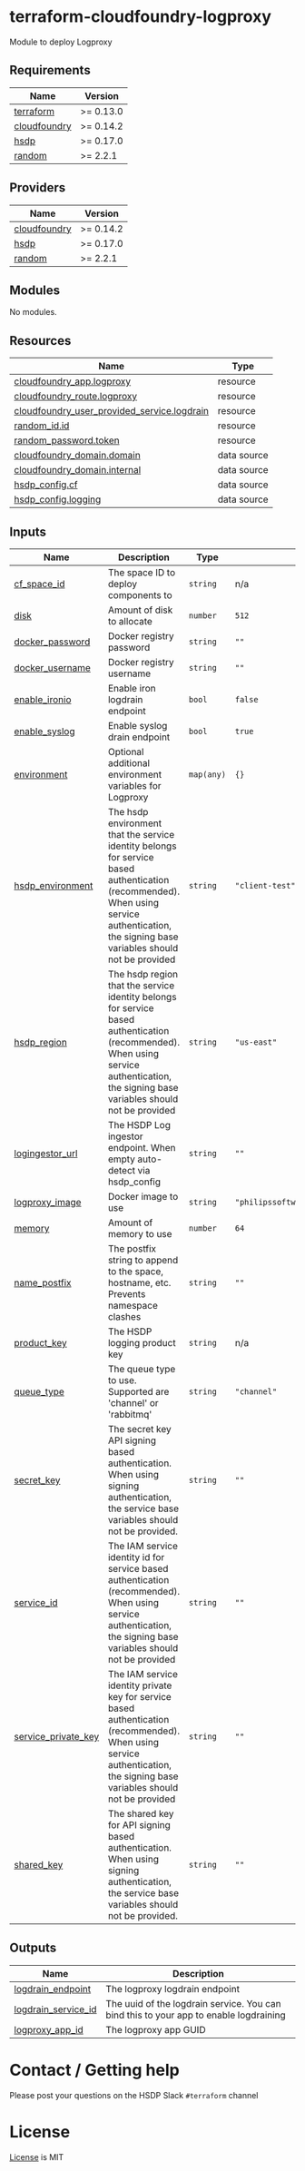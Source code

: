 # terraform-cloudfoundry-logproxy

Module to deploy Logproxy

<!--- BEGIN_TF_DOCS --->

## Requirements

| Name                                                                              | Version   |
| --------------------------------------------------------------------------------- | --------- |
| <a name="requirement_terraform"></a> [terraform](#requirement_terraform)          | >= 0.13.0 |
| <a name="requirement_cloudfoundry"></a> [cloudfoundry](#requirement_cloudfoundry) | >= 0.14.2 |
| <a name="requirement_hsdp"></a> [hsdp](#requirement_hsdp)                         | >= 0.17.0 |
| <a name="requirement_random"></a> [random](#requirement_random)                   | >= 2.2.1  |

## Providers

| Name                                                                        | Version   |
| --------------------------------------------------------------------------- | --------- |
| <a name="provider_cloudfoundry"></a> [cloudfoundry](#provider_cloudfoundry) | >= 0.14.2 |
| <a name="provider_hsdp"></a> [hsdp](#provider_hsdp)                         | >= 0.17.0 |
| <a name="provider_random"></a> [random](#provider_random)                   | >= 2.2.1  |

## Modules

No modules.

## Resources

| Name                                                                                                                                                                   | Type        |
| ---------------------------------------------------------------------------------------------------------------------------------------------------------------------- | ----------- |
| [cloudfoundry_app.logproxy](https://registry.terraform.io/providers/cloudfoundry-community/cloudfoundry/latest/docs/resources/app)                                     | resource    |
| [cloudfoundry_route.logproxy](https://registry.terraform.io/providers/cloudfoundry-community/cloudfoundry/latest/docs/resources/route)                                 | resource    |
| [cloudfoundry_user_provided_service.logdrain](https://registry.terraform.io/providers/cloudfoundry-community/cloudfoundry/latest/docs/resources/user_provided_service) | resource    |
| [random_id.id](https://registry.terraform.io/providers/random/latest/docs/resources/id)                                                                                | resource    |
| [random_password.token](https://registry.terraform.io/providers/random/latest/docs/resources/password)                                                                 | resource    |
| [cloudfoundry_domain.domain](https://registry.terraform.io/providers/cloudfoundry-community/cloudfoundry/latest/docs/data-sources/domain)                              | data source |
| [cloudfoundry_domain.internal](https://registry.terraform.io/providers/cloudfoundry-community/cloudfoundry/latest/docs/data-sources/domain)                            | data source |
| [hsdp_config.cf](https://registry.terraform.io/providers/philips-software/hsdp/latest/docs/data-sources/config)                                                        | data source |
| [hsdp_config.logging](https://registry.terraform.io/providers/philips-software/hsdp/latest/docs/data-sources/config)                                                   | data source |

## Inputs

| Name                                                                                       | Description                                                                                                                                                                                 | Type       | Default                             | Required |
| ------------------------------------------------------------------------------------------ | ------------------------------------------------------------------------------------------------------------------------------------------------------------------------------------------- | ---------- | ----------------------------------- | :------: |
| <a name="input_cf_space_id"></a> [cf_space_id](#input_cf_space_id)                         | The space ID to deploy components to                                                                                                                                                        | `string`   | n/a                                 |   yes    |
| <a name="input_disk"></a> [disk](#input_disk)                                              | Amount of disk to allocate                                                                                                                                                                  | `number`   | `512`                               |    no    |
| <a name="input_docker_password"></a> [docker_password](#input_docker_password)             | Docker registry password                                                                                                                                                                    | `string`   | `""`                                |    no    |
| <a name="input_docker_username"></a> [docker_username](#input_docker_username)             | Docker registry username                                                                                                                                                                    | `string`   | `""`                                |    no    |
| <a name="input_enable_ironio"></a> [enable_ironio](#input_enable_ironio)                   | Enable iron logdrain endpoint                                                                                                                                                               | `bool`     | `false`                             |    no    |
| <a name="input_enable_syslog"></a> [enable_syslog](#input_enable_syslog)                   | Enable syslog drain endpoint                                                                                                                                                                | `bool`     | `true`                              |    no    |
| <a name="input_environment"></a> [environment](#input_environment)                         | Optional additional environment variables for Logproxy                                                                                                                                      | `map(any)` | `{}`                                |    no    |
| <a name="input_hsdp_environment"></a> [hsdp_environment](#input_hsdp_environment)          | The hsdp environment that the service identity belongs for service based authentication (recommended). When using service authentication, the signing base variables should not be provided | `string`   | `"client-test"`                     |    no    |
| <a name="input_hsdp_region"></a> [hsdp_region](#input_hsdp_region)                         | The hsdp region that the service identity belongs for service based authentication (recommended). When using service authentication, the signing base variables should not be provided      | `string`   | `"us-east"`                         |    no    |
| <a name="input_logingestor_url"></a> [logingestor_url](#input_logingestor_url)             | The HSDP Log ingestor endpoint. When empty auto-detect via hsdp_config                                                                                                                      | `string`   | `""`                                |    no    |
| <a name="input_logproxy_image"></a> [logproxy_image](#input_logproxy_image)                | Docker image to use                                                                                                                                                                         | `string`   | `"philipssoftware/logproxy:v1.7.0"` |    no    |
| <a name="input_memory"></a> [memory](#input_memory)                                        | Amount of memory to use                                                                                                                                                                     | `number`   | `64`                                |    no    |
| <a name="input_name_postfix"></a> [name_postfix](#input_name_postfix)                      | The postfix string to append to the space, hostname, etc. Prevents namespace clashes                                                                                                        | `string`   | `""`                                |    no    |
| <a name="input_product_key"></a> [product_key](#input_product_key)                         | The HSDP logging product key                                                                                                                                                                | `string`   | n/a                                 |   yes    |
| <a name="input_queue_type"></a> [queue_type](#input_queue_type)                            | The queue type to use. Supported are 'channel' or 'rabbitmq'                                                                                                                                | `string`   | `"channel"`                         |    no    |
| <a name="input_secret_key"></a> [secret_key](#input_secret_key)                            | The secret key API signing based authentication. When using signing authentication, the service base variables should not be provided.                                                      | `string`   | `""`                                |    no    |
| <a name="input_service_id"></a> [service_id](#input_service_id)                            | The IAM service identity id for service based authentication (recommended). When using service authentication, the signing base variables should not be provided                            | `string`   | `""`                                |    no    |
| <a name="input_service_private_key"></a> [service_private_key](#input_service_private_key) | The IAM service identity private key for service based authentication (recommended). When using service authentication, the signing base variables should not be provided                   | `string`   | `""`                                |    no    |
| <a name="input_shared_key"></a> [shared_key](#input_shared_key)                            | The shared key for API signing based authentication. When using signing authentication, the service base variables should not be provided.                                                  | `string`   | `""`                                |    no    |

## Outputs

| Name                                                                                         | Description                                                                           |
| -------------------------------------------------------------------------------------------- | ------------------------------------------------------------------------------------- |
| <a name="output_logdrain_endpoint"></a> [logdrain_endpoint](#output_logdrain_endpoint)       | The logproxy logdrain endpoint                                                        |
| <a name="output_logdrain_service_id"></a> [logdrain_service_id](#output_logdrain_service_id) | The uuid of the logdrain service. You can bind this to your app to enable logdraining |
| <a name="output_logproxy_app_id"></a> [logproxy_app_id](#output_logproxy_app_id)             | The logproxy app GUID                                                                 |

<!--- END_TF_DOCS --->

# Contact / Getting help

Please post your questions on the HSDP Slack `#terraform` channel

# License

[License](./LICENSE.md) is MIT
